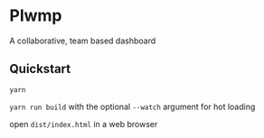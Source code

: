 # Plwmp
A collaborative, team based dashboard

## Quickstart
`yarn`

`yarn run build` with the optional `--watch` argument for hot loading

open `dist/index.html` in a web browser